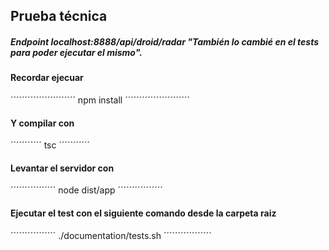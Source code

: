 ## Prueba técnica 

##### Endpoint localhost:8888/api/droid/radar  "También lo cambié en el tests para poder ejecutar el mismo".

#### Recordar ejecuar 
´´´´´´´´´´´´´´´´´´´´´´´
npm install
´´´´´´´´´´´´´´´´´´´´´´´

#### Y compilar con 
´´´´´´´´´´´
tsc
´´´´´´´´´´´

#### Levantar el servidor con

´´´´´´´´´´´´´´´´
node dist/app
´´´´´´´´´´´´´´´´

#### Ejecutar el test con el siguiente comando desde la carpeta raiz

´´´´´´´´´´´´´´´´
./documentation/tests.sh
´´´´´´´´´´´´´´´´´

